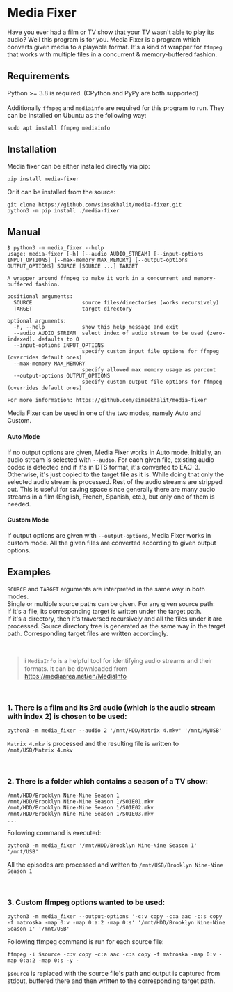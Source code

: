 # Media Fixer
Have you ever had a film or TV show that your TV wasn't able to play its audio?
Well this program is for you.
Media Fixer is a program which converts given media to a playable format.
It's a kind of wrapper for `ffmpeg` that works with multiple files in a concurrent & memory-buffered fashion.

## Requirements
Python >= 3.8 is required. (CPython and PyPy are both supported)<br>
<br>
Additionally `ffmpeg` and `mediainfo` are required for this program to run. They can be installed on Ubuntu as the following way:
```shell
sudo apt install ffmpeg mediainfo
```

## Installation
Media fixer can be either installed directly via pip:
```shell
pip install media-fixer
```
Or it can be installed from the source:
```shell
git clone https://github.com/simsekhalit/media-fixer.git
python3 -m pip install ./media-fixer
```

## Manual
```
$ python3 -m media_fixer --help
usage: media-fixer [-h] [--audio AUDIO_STREAM] [--input-options INPUT_OPTIONS] [--max-memory MAX_MEMORY] [--output-options OUTPUT_OPTIONS] SOURCE [SOURCE ...] TARGET

A wrapper around ffmpeg to make it work in a concurrent and memory-buffered fashion.

positional arguments:
  SOURCE                source files/directories (works recursively)
  TARGET                target directory

optional arguments:
  -h, --help            show this help message and exit
  --audio AUDIO_STREAM  select index of audio stream to be used (zero-indexed). defaults to 0
  --input-options INPUT_OPTIONS
                        specify custom input file options for ffmpeg (overrides default ones)
  --max-memory MAX_MEMORY
                        specify allowed max memory usage as percent
  --output-options OUTPUT_OPTIONS
                        specify custom output file options for ffmpeg (overrides default ones)

For more information: https://github.com/simsekhalit/media-fixer
```
Media Fixer can be used in one of the two modes, namely Auto and Custom.

#### Auto Mode
If no output options are given, Media Fixer works in Auto mode. Initially, an audio stream is selected with `--audio`.
For each given file, existing audio codec is detected and if it's in DTS format, it's converted to EAC-3.
Otherwise, it's just copied to the target file as it is.
While doing that only the selected audio stream is processed. Rest of the audio streams are stripped out.
This is useful for saving space since generally there are many audio streams in a film (English, French, Spanish, etc.),
but only one of them is needed.

#### Custom Mode
If output options are given with `--output-options`, Media Fixer works in custom mode.
All the given files are converted according to given output options.

## Examples
`SOURCE` and `TARGET` arguments are interpreted in the same way in both modes.<br>
Single or multiple source paths can be given. For any given source path:<br> 
If it's a file, its corresponding target is written under the target path.<br>
If it's a directory, then it's traversed recursively and all the files under it are processed.
Source directory tree is generated as the same way in the target path.
Corresponding target files are written accordingly.

<br>

> :information_source: `MediaInfo` is a helpful tool for identifying audio streams and their formats.
It can be downloaded from https://mediaarea.net/en/MediaInfo

<br>

### 1. There is a film and its 3rd audio (which is the audio stream with index 2) is chosen to be used:

```shell
python3 -m media_fixer --audio 2 '/mnt/HDD/Matrix 4.mkv' '/mnt/MyUSB'
```

`Matrix 4.mkv` is processed and the resulting file is written to `/mnt/USB/Matrix 4.mkv`

<br>

### 2. There is a folder which contains a season of a TV show: 

```
/mnt/HDD/Brooklyn Nine-Nine Season 1
/mnt/HDD/Brooklyn Nine-Nine Season 1/S01E01.mkv
/mnt/HDD/Brooklyn Nine-Nine Season 1/S01E02.mkv
/mnt/HDD/Brooklyn Nine-Nine Season 1/S01E03.mkv
...
```

Following command is executed:

```shell
python3 -m media_fixer '/mnt/HDD/Brooklyn Nine-Nine Season 1' '/mnt/USB'
```

All the episodes are processed and written to `/mnt/USB/Brooklyn Nine-Nine Season 1`

<br>

### 3. Custom ffmpeg options wanted to be used:

```shell
python3 -m media_fixer --output-options '-c:v copy -c:a aac -c:s copy -f matroska -map 0:v -map 0:a:2 -map 0:s' '/mnt/HDD/Brooklyn Nine-Nine Season 1' '/mnt/USB'
```
Following ffmpeg command is run for each source file:
```shell
ffmpeg -i $source -c:v copy -c:a aac -c:s copy -f matroska -map 0:v -map 0:a:2 -map 0:s -y -
```
`$source` is replaced with the source file's path and output is captured from stdout,
buffered there and then written to the corresponding target path.
